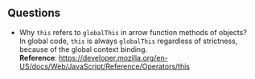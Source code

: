 ## Questions

-   Why `this` refers to `globalThis` in arrow function methods of objects?  
    In global code, `this` is always `globalThis` regardless of strictness, because of the global context binding.  
    **Reference**: https://developer.mozilla.org/en-US/docs/Web/JavaScript/Reference/Operators/this
